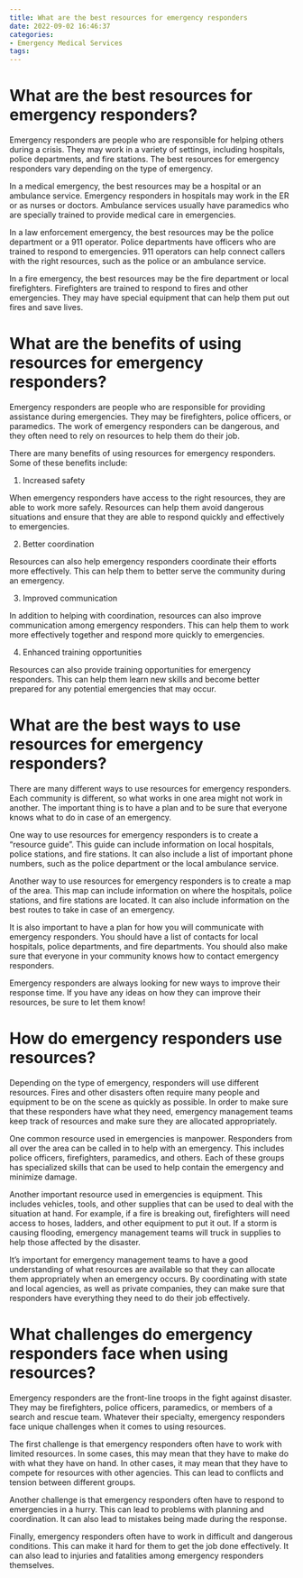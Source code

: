 ```yaml
---
title: What are the best resources for emergency responders 
date: 2022-09-02 16:46:37
categories:
- Emergency Medical Services
tags:
---
```



#  What are the best resources for emergency responders? 

Emergency responders are people who are responsible for helping others during a crisis. They may work in a variety of settings, including hospitals, police departments, and fire stations. The best resources for emergency responders vary depending on the type of emergency.

In a medical emergency, the best resources may be a hospital or an ambulance service. Emergency responders in hospitals may work in the ER or as nurses or doctors. Ambulance services usually have paramedics who are specially trained to provide medical care in emergencies.

In a law enforcement emergency, the best resources may be the police department or a 911 operator. Police departments have officers who are trained to respond to emergencies. 911 operators can help connect callers with the right resources, such as the police or an ambulance service.

In a fire emergency, the best resources may be the fire department or local firefighters. Firefighters are trained to respond to fires and other emergencies. They may have special equipment that can help them put out fires and save lives.

#  What are the benefits of using resources for emergency responders?

Emergency responders are people who are responsible for providing assistance during emergencies. They may be firefighters, police officers, or paramedics. The work of emergency responders can be dangerous, and they often need to rely on resources to help them do their job.

There are many benefits of using resources for emergency responders. Some of these benefits include:

1. Increased safety

When emergency responders have access to the right resources, they are able to work more safely. Resources can help them avoid dangerous situations and ensure that they are able to respond quickly and effectively to emergencies.

2. Better coordination

Resources can also help emergency responders coordinate their efforts more effectively. This can help them to better serve the community during an emergency.

3. Improved communication

In addition to helping with coordination, resources can also improve communication among emergency responders. This can help them to work more effectively together and respond more quickly to emergencies.

4. Enhanced training opportunities

Resources can also provide training opportunities for emergency responders. This can help them learn new skills and become better prepared for any potential emergencies that may occur.

#  What are the best ways to use resources for emergency responders?

There are many different ways to use resources for emergency responders. Each community is different, so what works in one area might not work in another. The important thing is to have a plan and to be sure that everyone knows what to do in case of an emergency.

One way to use resources for emergency responders is to create a “resource guide”. This guide can include information on local hospitals, police stations, and fire stations. It can also include a list of important phone numbers, such as the police department or the local ambulance service.

Another way to use resources for emergency responders is to create a map of the area. This map can include information on where the hospitals, police stations, and fire stations are located. It can also include information on the best routes to take in case of an emergency.

It is also important to have a plan for how you will communicate with emergency responders. You should have a list of contacts for local hospitals, police departments, and fire departments. You should also make sure that everyone in your community knows how to contact emergency responders.

Emergency responders are always looking for new ways to improve their response time. If you have any ideas on how they can improve their resources, be sure to let them know!

#  How do emergency responders use resources?

Depending on the type of emergency, responders will use different resources. Fires and other disasters often require many people and equipment to be on the scene as quickly as possible. In order to make sure that these responders have what they need, emergency management teams keep track of resources and make sure they are allocated appropriately.

One common resource used in emergencies is manpower. Responders from all over the area can be called in to help with an emergency. This includes police officers, firefighters, paramedics, and others. Each of these groups has specialized skills that can be used to help contain the emergency and minimize damage.

Another important resource used in emergencies is equipment. This includes vehicles, tools, and other supplies that can be used to deal with the situation at hand. For example, if a fire is breaking out, firefighters will need access to hoses, ladders, and other equipment to put it out. If a storm is causing flooding, emergency management teams will truck in supplies to help those affected by the disaster.

It’s important for emergency management teams to have a good understanding of what resources are available so that they can allocate them appropriately when an emergency occurs. By coordinating with state and local agencies, as well as private companies, they can make sure that responders have everything they need to do their job effectively.

#  What challenges do emergency responders face when using resources?

Emergency responders are the front-line troops in the fight against disaster. They may be firefighters, police officers, paramedics, or members of a search and rescue team. Whatever their specialty, emergency responders face unique challenges when it comes to using resources.

The first challenge is that emergency responders often have to work with limited resources. In some cases, this may mean that they have to make do with what they have on hand. In other cases, it may mean that they have to compete for resources with other agencies. This can lead to conflicts and tension between different groups.

Another challenge is that emergency responders often have to respond to emergencies in a hurry. This can lead to problems with planning and coordination. It can also lead to mistakes being made during the response.

Finally, emergency responders often have to work in difficult and dangerous conditions. This can make it hard for them to get the job done effectively. It can also lead to injuries and fatalities among emergency responders themselves.